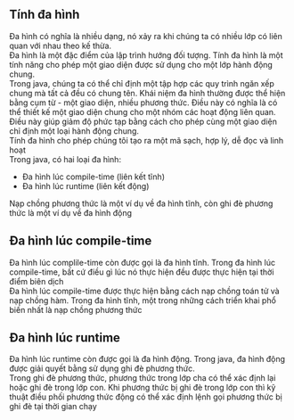 ## Tính đa hình  
Đa hình có nghĩa là nhiều dạng, nó xảy ra khi chúng ta có nhiều lớp có liên quan với nhau theo kế thừa.  
Đa hình là một đặc điểm của lập trình hướng đối tượng. Tính đa hình là một tính năng cho phép một giao diện được sử dụng cho một lớp hành động chung.   
Trong java, chúng ta có thể chỉ định một tập hợp các quy trình ngăn xếp chung mà tất cả đều có chung tên. Khái niệm đa hình thường được thể hiện bằng cụm từ - một giao diện, nhiều phương thức. Điều này có nghĩa là có thể thiết kế một giao diện chung cho một nhóm các hoạt động liên quan. Điều này giúp giảm độ phức tạp bằng cách cho phép cùng một giao diện chỉ định một loại hành động chung.  
Tính đa hình cho phép chúng tôi tạo ra một mã sạch, hợp lý, dễ đọc và linh hoạt  
Trong java, có hai loại đa hình:  
- Đa hình lúc compile-time (liên kết tĩnh)
- Đa hình lúc runtime (liên kết động)

Nạp chồng phương thức là một ví dụ về đa hình tĩnh, còn ghi đè phương thức là một ví dụ về đa hình động

## Đa hình lúc compile-time
Đa hình lúc complile-time còn được gọi là đa hình tĩnh. Trong đa hình lúc compile-time, bất cứ điều gì lúc nó thực hiện đều được thực hiện tại thời điểm biên dịch  
Đa hình lúc compile-time được thực hiện bằng cách nạp chồng toán tử và nạp chồng hàm. Trong đa hình tĩnh, một trong những cách triển khai phổ biến nhất là nạp chồng phương thức  

## Đa hình lúc runtime  
Đa hình lúc runtime còn được gọi là đa hình động. Trong java, đa hình động được giải quyết bằng sử dụng ghi đè phương thức.  
Trong ghi đè phương thức, phương thức trong lớp cha có thể xác định lại hoặc ghi đè trong lớp con. Khi phương thức bị ghi đè trong lớp con thì kỹ thuật điều phối phương thức động có thể xác định lệnh gọi phương thức bị ghi đè tại thời gian chạy


  